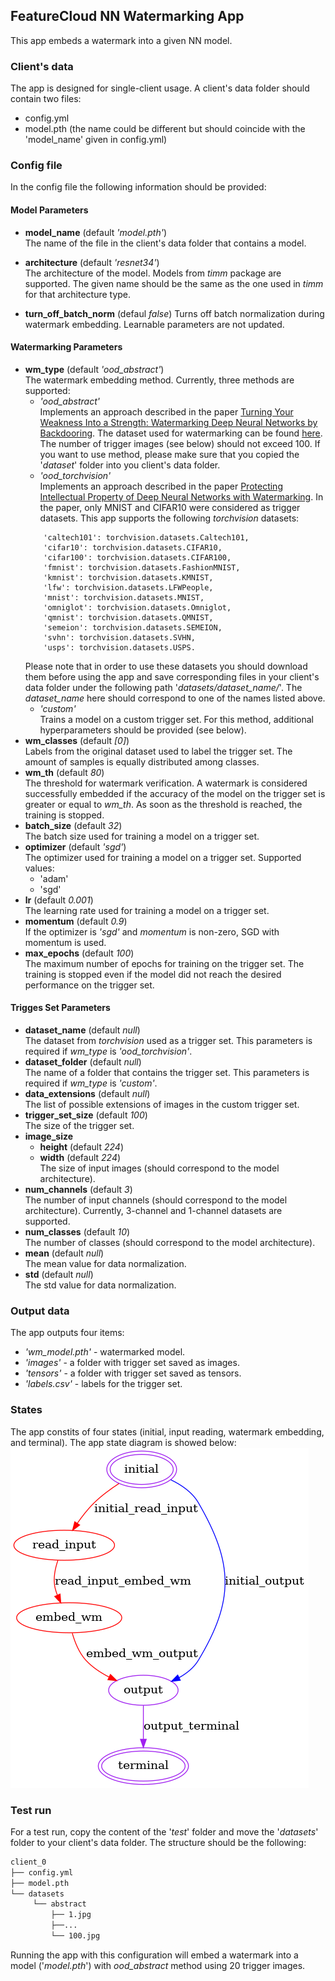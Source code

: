 ## FeatureCloud NN Watermarking App

This app embeds a watermark into a given NN model. 

### Client's data 

The app is designed for single-client usage. 
A client's data folder should contain two files:
- config.yml 
- model.pth (the name could be different but should coincide with the 'model_name' given in config.yml)

### Config file 
In the config file the following information should be provided:

#### Model Parameters
  - **model_name** (default *'model.pth'*)  
  The name of the file in the client's data folder that contains a model.

- **architecture** (default *'resnet34'*)  
  The architecture of the model. Models from *timm* package are supported. The given name should be the same as the one used in *timm* for that architecture type.

- **turn_off_batch_norm** (defaul *false*)
  Turns off batch normalization during watermark embedding. Learnable parameters are not updated.

#### Watermarking Parameters
- **wm_type** (default *'ood_abstract'*)  
  The watermark embedding method. Currently, three methods are supported:
   - *'ood_abstract'*  
   Implements an approach described in the paper [Turning Your Weakness Into a Strength: Watermarking Deep Neural Networks by Backdooring](https://www.usenix.org/system/files/conference/usenixsecurity18/sec18-adi.pdf). The dataset used for watermarking can be found [here](datasets/abstract). The number of trigger images (see below) should not exceed 100. If you want to use method, please make sure that you copied the '*dataset*' folder into you client's data folder.
   - *'ood_torchvision'*  
  Implements an approach described in the paper [Protecting Intellectual Property of Deep Neural Networks with Watermarking](https://www.doi.org/10.1145/3196494.3196550). In the paper, only MNIST and CIFAR10 were considered as trigger datasets. This app supports the following *torchvision* datasets:
  ```
      'caltech101': torchvision.datasets.Caltech101,
      'cifar10': torchvision.datasets.CIFAR10,
      'cifar100': torchvision.datasets.CIFAR100,
      'fmnist': torchvision.datasets.FashionMNIST,
      'kmnist': torchvision.datasets.KMNIST,
      'lfw': torchvision.datasets.LFWPeople,
      'mnist': torchvision.datasets.MNIST,
      'omniglot': torchvision.datasets.Omniglot,
      'qmnist': torchvision.datasets.QMNIST,
      'semeion': torchvision.datasets.SEMEION,
      'svhn': torchvision.datasets.SVHN,
      'usps': torchvision.datasets.USPS.
  ```
  Please note that in order to use these datasets you should download them before using the app and save corresponding files in your client's data folder under the following path '*datasets/dataset_name/*'. The *dataset_name* here should correspond to one of the names listed above.
   - *'custom'*  
  Trains a model on a custom trigger set. For this method, additional hyperparameters should be provided (see below).
- **wm_classes** (default *[0]*)  
  Labels from the original dataset used to label the trigger set. The amount of samples is equally distributed among classes. 
- **wm_th** (default *80*)  
  The threshold for watermark verification. A watermark is considered successfully embedded if the accuracy of the model on the trigger set is greater or equal to *wm_th*. As soon as the threshold is reached, the training is stopped.
- **batch_size** (default *32*)  
  The batch size used for training a model on a trigger set.
- **optimizer** (default *'sgd'*)   
  The optimizer used for training a model on a trigger set. Supported values: 
  - 'adam'  
  - 'sgd'  
- **lr** (default *0.001*)  
  The learning rate used for training a model on a trigger set.
- **momentum** (default *0.9*)  
  If the optimizer is *'sgd'* and *momentum* is non-zero, SGD with momentum is used.
- **max_epochs** (default *100*)  
  The maximum number of epochs for training on the trigger set. The training is stopped even if the model did not reach the desired performance on the trigger set.
  
#### Trigges Set Parameters
- **dataset_name** (default *null*)  
The dataset from *torchvision* used as a trigger set. This parameters is required if *wm_type* is *'ood_torchvision'*.
- **dataset_folder** (default *null*)  
The name of a folder that contains the trigger set. This parameters is required if *wm_type* is *'custom'*.
- **data_extensions** (default *null*)  
The list of possible extensions of images in the custom trigger set.
- **trigger_set_size** (default *100*)  
The size of the trigger set.
- **image_size** 
  - **height** (default *224*)  
  - **width** (default *224*)  
The size of input images (should correspond to the model architecture).
- **num_channels** (default *3*)  
The number of input channels (should correspond to the model architecture).
Currently, 3-channel and 1-channel datasets are supported. 
- **num_classes** (default *10*)  
The number of classes (should correspond to the model architecture).
- **mean** (default *null*)  
The mean value for data normalization.
- **std** (default *null*)  
The std value for data normalization.

### Output data

The app outputs four items:
- *'wm_model.pth'* - watermarked model.
- *'images'* - a folder with trigger set saved as images.
- *'tensors'* - a folder with trigger set saved as tensors.
- *'labels.csv'* - labels for the trigger set.

### States
The app constits of four states (initial, input reading, watermark embedding, and terminal). The app state diagram is showed below:
![app state diagram](app_state_diagram.png)

### Test run

For a test run, copy the content of the '*test*' folder and move the '*datasets*' folder to your client's data folder. The structure should be the following:
```bash
client_0
├── config.yml
├── model.pth
└── datasets
     └── abstract
         ├── 1.jpg
         ├──...
         └── 100.jpg

```
Running the app with this configuration will embed a watermark into a model ('*model.pth*') with *ood_abstract* method using 20 trigger images. 